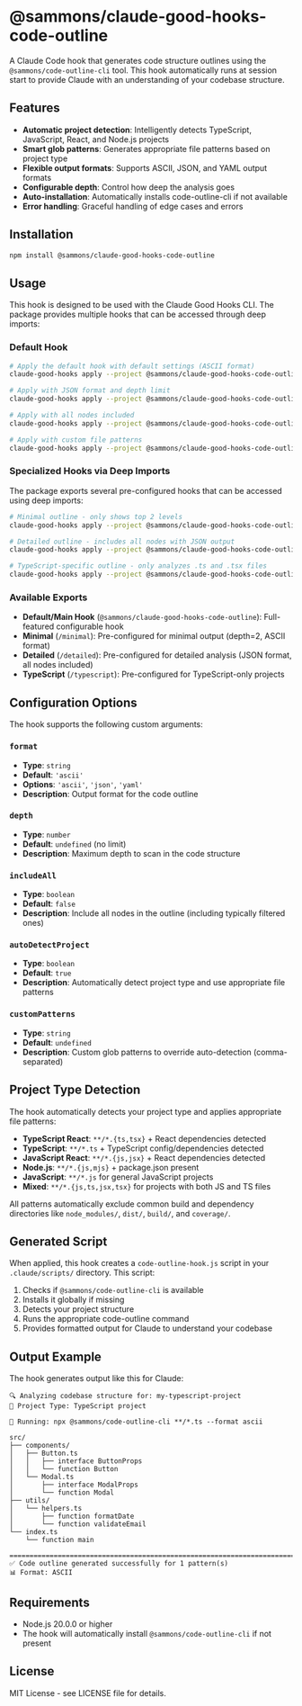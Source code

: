 # @sammons/claude-good-hooks-code-outline

A Claude Code hook that generates code structure outlines using the `@sammons/code-outline-cli` tool. This hook automatically runs at session start to provide Claude with an understanding of your codebase structure.

## Features

- **Automatic project detection**: Intelligently detects TypeScript, JavaScript, React, and Node.js projects
- **Smart glob patterns**: Generates appropriate file patterns based on project type
- **Flexible output formats**: Supports ASCII, JSON, and YAML output formats
- **Configurable depth**: Control how deep the analysis goes
- **Auto-installation**: Automatically installs code-outline-cli if not available
- **Error handling**: Graceful handling of edge cases and errors

## Installation

```bash
npm install @sammons/claude-good-hooks-code-outline
```

## Usage

This hook is designed to be used with the Claude Good Hooks CLI. The package provides multiple hooks that can be accessed through deep imports:

### Default Hook

```bash
# Apply the default hook with default settings (ASCII format)
claude-good-hooks apply --project @sammons/claude-good-hooks-code-outline

# Apply with JSON format and depth limit
claude-good-hooks apply --project @sammons/claude-good-hooks-code-outline --format json --depth 3

# Apply with all nodes included
claude-good-hooks apply --project @sammons/claude-good-hooks-code-outline --includeAll true

# Apply with custom file patterns
claude-good-hooks apply --project @sammons/claude-good-hooks-code-outline --customPatterns "**/*.ts,**/*.js,!node_modules/**"
```

### Specialized Hooks via Deep Imports

The package exports several pre-configured hooks that can be accessed using deep imports:

```bash
# Minimal outline - only shows top 2 levels
claude-good-hooks apply --project @sammons/claude-good-hooks-code-outline/minimal

# Detailed outline - includes all nodes with JSON output
claude-good-hooks apply --project @sammons/claude-good-hooks-code-outline/detailed

# TypeScript-specific outline - only analyzes .ts and .tsx files
claude-good-hooks apply --project @sammons/claude-good-hooks-code-outline/typescript
```

### Available Exports

- **Default/Main Hook** (`@sammons/claude-good-hooks-code-outline`): Full-featured configurable hook
- **Minimal** (`/minimal`): Pre-configured for minimal output (depth=2, ASCII format)
- **Detailed** (`/detailed`): Pre-configured for detailed analysis (JSON format, all nodes included)
- **TypeScript** (`/typescript`): Pre-configured for TypeScript-only projects

## Configuration Options

The hook supports the following custom arguments:

### `format`
- **Type**: `string`
- **Default**: `'ascii'`
- **Options**: `'ascii'`, `'json'`, `'yaml'`
- **Description**: Output format for the code outline

### `depth`
- **Type**: `number`
- **Default**: `undefined` (no limit)
- **Description**: Maximum depth to scan in the code structure

### `includeAll`
- **Type**: `boolean`
- **Default**: `false`
- **Description**: Include all nodes in the outline (including typically filtered ones)

### `autoDetectProject`
- **Type**: `boolean`
- **Default**: `true`
- **Description**: Automatically detect project type and use appropriate file patterns

### `customPatterns`
- **Type**: `string`
- **Default**: `undefined`
- **Description**: Custom glob patterns to override auto-detection (comma-separated)

## Project Type Detection

The hook automatically detects your project type and applies appropriate file patterns:

- **TypeScript React**: `**/*.{ts,tsx}` + React dependencies detected
- **TypeScript**: `**/*.ts` + TypeScript config/dependencies detected  
- **JavaScript React**: `**/*.{js,jsx}` + React dependencies detected
- **Node.js**: `**/*.{js,mjs}` + package.json present
- **JavaScript**: `**/*.js` for general JavaScript projects
- **Mixed**: `**/*.{js,ts,jsx,tsx}` for projects with both JS and TS files

All patterns automatically exclude common build and dependency directories like `node_modules/`, `dist/`, `build/`, and `coverage/`.

## Generated Script

When applied, this hook creates a `code-outline-hook.js` script in your `.claude/scripts/` directory. This script:

1. Checks if `@sammons/code-outline-cli` is available
2. Installs it globally if missing
3. Detects your project structure
4. Runs the appropriate code-outline command
5. Provides formatted output for Claude to understand your codebase

## Output Example

The hook generates output like this for Claude:

```
🔍 Analyzing codebase structure for: my-typescript-project
📁 Project Type: TypeScript project

🚀 Running: npx @sammons/code-outline-cli **/*.ts --format ascii

src/
├── components/
│   ├── Button.ts
│   │   ├── interface ButtonProps
│   │   └── function Button
│   └── Modal.ts
│       ├── interface ModalProps  
│       └── function Modal
├── utils/
│   └── helpers.ts
│       ├── function formatDate
│       └── function validateEmail
└── index.ts
    └── function main

================================================================================
✅ Code outline generated successfully for 1 pattern(s)
📊 Format: ASCII
```

## Requirements

- Node.js 20.0.0 or higher
- The hook will automatically install `@sammons/code-outline-cli` if not present

## License

MIT License - see LICENSE file for details.